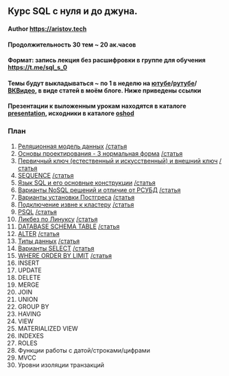 ## Курс SQL с нуля и до джуна.
#### Author https://aristov.tech
#### Продолжительность 30 тем ~ 20 ак.часов
#### Формат: запись лекция без расшифровки в группе для обучения https://t.me/sql_s_0 
#### Темы будут выкладываться ~ по 1 в неделю на [ютубе](https://www.youtube.com/@aristovtech)/[рутубе](https://rutube.ru/channel/35256873/)/[ВКВидео](https://vk.com/video/@public212716752), в виде статей в моём блоге. Ниже приведены ссылки
#### Презентации к выложенным урокам находятся в каталоге [presentation](https://github.com/aeuge/aristov_tech/tree/main/00%20SQL%20s%200/presentation), исходники в каталоге [oshod](https://github.com/aeuge/aristov_tech/tree/main/00%20SQL%20s%200/ishod)

### План
01. [Реляционная модель данных](https://youtu.be/3EZIKII6SKg) [/статья](https://aristov.tech/blog/relational-model/)
02. [Основы проектирования - 3 нормальная форма](https://youtu.be/H9z4LHy7Rp4) [/статья](https://aristov.tech/blog/normalnye-formy-proektirovanie/)
03. [Первичный ключ (естественный и искусственный) и внешний ключ](https://youtu.be/sDRJOdYVn6M) [/статья](https://aristov.tech/blog/pervichnyj-i-vneshnij-klyuchi-postgresql/)
04. [SEQUENCE](https://youtu.be/WKsxn5vJHag) [/статья](https://aristov.tech/blog/sequence-postgresql/)
05. [Язык SQL и его основные конструкции](https://youtu.be/AVfTJXLBLLw) [/статья](https://aristov.tech/blog/osnovy-postgresql/)
06. [Варианты NoSQL решений и отличие от РСУБД](https://youtu.be/emJ8orM55cM) [/статья](https://aristov.tech/blog/sql-vs-nosql/)
07. [Варианты установки Постгреса](https://youtu.be/7-nKt5tmNxo) [/статья](https://aristov.tech/blog/ustanovka-postgresql/)
08. [Подключение извне к кластеру](https://youtu.be/v022fqqSpa4) [/статья](https://aristov.tech/blog/podklyuchenie-k-klasteru/)
09. [PSQL](https://youtu.be/_dnSSVttkb8) [/статья](https://aristov.tech/blog/psql-i-gui/)
10. [Ликбез по Линуксу](https://youtu.be/BlGbPbfqK0I) [/статья](https://aristov.tech/blog/likbez-po-linux/)
11. [DATABASE SCHEMA TABLE](https://youtu.be/2LesM4BION4) [/статья](https://aristov.tech/blog/database-scheme-table-postgresql/)
12. [ALTER](https://youtu.be/FV1pKjqYTgc) [/статья](https://aristov.tech/blog/alter-drop-postgresql/)
13. [Типы данных](https://youtu.be/r6JhBFXoEOE) [/статья](https://aristov.tech/blog/tipy-dannyh-postgresql/)
14. [Варианты SELECT](https://youtu.be/zjiye4UGl9w) [/статья](https://aristov.tech/blog/select-v-postgresql/)
15. [WHERE ORDER BY LIMIT](https://youtu.be/dZENrioANIc) [/статья](https://aristov.tech/blog/where-v-postgresql/)
16. INSERT
17. UPDATE
18. DELETE
19. MERGE
20. JOIN
21. UNION
22. GROUP BY
23. HAVING
24. VIEW
25. MATERIALIZED VIEW
26. INDEXES
27. ROLES
28. Функции работы с датой/строками/цифрами
29. MVCC
30. Уровни изоляции транзакций

